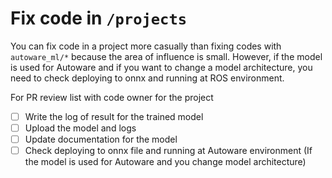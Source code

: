 # Fix code in `/projects`

You can fix code in a project more casually than fixing codes with `autoware_ml/*` because the area of ​​influence is small.
However, if the model is used for Autoware and if you want to change a model architecture, you need to check deploying to onnx and running at ROS environment.

For PR review list with code owner for the project

- [ ] Write the log of result for the trained model
- [ ] Upload the model and logs
- [ ] Update documentation for the model
- [ ] Check deploying to onnx file and running at Autoware environment (If the model is used for Autoware and you change model architecture)
